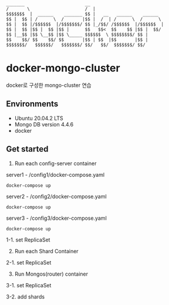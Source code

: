 ```
_______                       __                           
/       \                     /  |                          
$$$$$$$  |  ______    _______ $$ |   __   ______    ______  
$$ |  $$ | /      \  /       |$$ |  /  | /      \  /      \ 
$$ |  $$ |/$$$$$$  |/$$$$$$$/ $$ |_/$$/ /$$$$$$  |/$$$$$$  |
$$ |  $$ |$$ |  $$ |$$ |      $$   $$<  $$    $$ |$$ |  $$/ 
$$ |__$$ |$$ \__$$ |$$ \_____ $$$$$$  \ $$$$$$$$/ $$ |      
$$    $$/ $$    $$/ $$       |$$ | $$  |$$       |$$ |      
$$$$$$$/   $$$$$$/   $$$$$$$/ $$/   $$/  $$$$$$$/ $$/   

```

# docker-mongo-cluster
docker로 구성한 mongo-cluster 연습

## Environments
 - Ubuntu 20.04.2 LTS
 - Mongo DB version 4.4.6
 - docker

## Get started
1. Run each config-server container 

server1 - /config1/docker-compose.yaml
```
docker-compose up
```

server2 - /config2/docker-compose.yaml
```
docker-compose up
```

server3 - /config3/docker-compose.yaml
```
docker-compose up
```
1-1. set ReplicaSet

2. Run each Shard Container

2-1. set ReplicaSet

3. Run Mongos(router) container

3-1. set ReplicaSet

3-2. add shards
